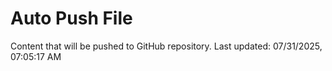 # Auto Push File

Content that will be pushed to GitHub repository.
Last updated: 07/31/2025, 07:05:17 AM